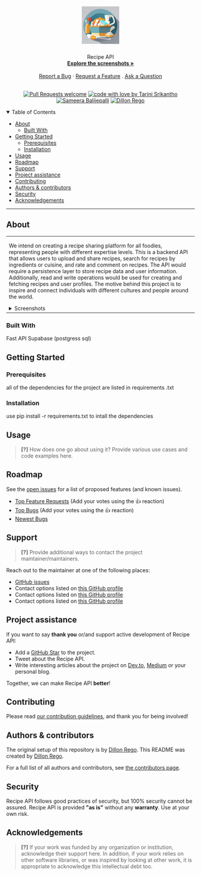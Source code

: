 <h1 align="center">
  <a href="https://github.com/TariniS/recipe_api">
    <!-- Please provide path to your logo here -->
    <img src="docs/images/logo.png" alt="Logo" width="100" height="100">
  </a>
</h1>

<div align="center">
  Recipe API
  <br />
  <a href="#about"><strong>Explore the screenshots »</strong></a>
  <br />
  <br />
  <a href="https://github.com/TariniS/recipe_api/issues/new?assignees=&labels=bug&template=01_BUG_REPORT.md&title=bug%3A+">Report a Bug</a>
  ·
  <a href="https://github.com/TariniS/recipe_api/issues/new?assignees=&labels=enhancement&template=02_FEATURE_REQUEST.md&title=feat%3A+">Request a Feature</a>
  .
  <a href="https://github.com/TariniS/recipe_ap/issues/new?assignees=&labels=question&template=04_SUPPORT_QUESTION.md&title=support%3A+">Ask a Question</a>
</div>

<div align="center">
<br />

<!-- [![Project license](https://img.shields.io/github/license/TariniS/recipe_api.svg?style=flat-square)](LICENSE) -->

[![Pull Requests welcome](https://img.shields.io/badge/PRs-welcome-ff69b4.svg?style=flat-square)](https://github.com/TariniS/recipe_api/issues?q=is%3Aissue+is%3Aopen+label%3A%22help+wanted%22)
[![code with love by Tarini Srikantho](https://img.shields.io/badge/%3C%2F%3E%20with%20%E2%99%A5%20by-TariniS-A020F0.svg?style=flat-square)](https://github.com/TariniS)
[![Sameera Balijepalli](https://img.shields.io/badge/-samerabali5-0000ff.svg?style=flat-square)](https://github.com/sameerabali5)
[![Dillon Rego](https://img.shields.io/badge/-DillonRego-ff1414.svg?style=flat-square)](https://github.com/DillonRego)

</div>

<details open="open">
<summary>Table of Contents</summary>

- [About](#about)
  - [Built With](#built-with)
- [Getting Started](#getting-started)
  - [Prerequisites](#prerequisites)
  - [Installation](#installation)
- [Usage](#usage)
- [Roadmap](#roadmap)
- [Support](#support)
- [Project assistance](#project-assistance)
- [Contributing](#contributing)
- [Authors & contributors](#authors--contributors)
- [Security](#security)
- [Acknowledgements](#acknowledgements)

</details>

---

## About

<table><tr><td>

We intend on creating a recipe sharing platform for all foodies, representing people with different expertise levels. This is a backend API that allows users to upload and share recipes, search for recipes by ingredients or cuisine, and rate and comment on recipes. The API would require a persistence layer to store recipe data and user information. Additionally, read and write operations would be used for creating and fetching recipes and user profiles. The motive behind this project is to inspire and connect individuals with different cultures and people around the world.

<details>
<summary>Screenshots</summary>
<br>

> **[?]**
> Please provide your screenshots here.

|                               Home Page                               |                               Login Page                               |
| :-------------------------------------------------------------------: | :--------------------------------------------------------------------: |
| <img src="docs/images/screenshot.png" title="Home Page" width="100%"> | <img src="docs/images/screenshot.png" title="Login Page" width="100%"> |

</details>

</td></tr></table>

### Built With

Fast API
Supabase (postgress sql)


## Getting Started

### Prerequisites

all of the dependencies for the project are listed in requirements .txt

### Installation

use pip install -r requirements.txt to intall the dependencies

## Usage

> **[?]**
> How does one go about using it?
> Provide various use cases and code examples here.

## Roadmap

See the [open issues](https://github.com/TariniS/recipe_ap/issues) for a list of proposed features (and known issues).

- [Top Feature Requests](https://github.com/TariniS/recipe_ap/issues?q=label%3Aenhancement+is%3Aopen+sort%3Areactions-%2B1-desc) (Add your votes using the 👍 reaction)
- [Top Bugs](https://github.com/TariniS/recipe_ap/issues?q=is%3Aissue+is%3Aopen+label%3Abug+sort%3Areactions-%2B1-desc) (Add your votes using the 👍 reaction)
- [Newest Bugs](https://github.com/TariniS/recipe_ap/issues?q=is%3Aopen+is%3Aissue+label%3Abug)

## Support

> **[?]**
> Provide additional ways to contact the project maintainer/maintainers.

Reach out to the maintainer at one of the following places:

- [GitHub issues](https://github.com/TariniS/recipe_ap/issues/new?assignees=&labels=question&template=04_SUPPORT_QUESTION.md&title=support%3A+)
- Contact options listed on [this GitHub profile](https://github.com/DillonRego)
- Contact options listed on [this GitHub profile](https://github.com/DillonRego)
- Contact options listed on [this GitHub profile](https://github.com/DillonRego)

## Project assistance

If you want to say **thank you** or/and support active development of Recipe API:

- Add a [GitHub Star](https://github.com/TariniS/recipe_ap) to the project.
- Tweet about the Recipe API.
- Write interesting articles about the project on [Dev.to](https://dev.to/), [Medium](https://medium.com/) or your personal blog.

Together, we can make Recipe API **better**!

## Contributing



Please read [our contribution guidelines](docs/CONTRIBUTING.md), and thank you for being involved!

## Authors & contributors

The original setup of this repository is by [Dillon Rego](https://github.com/DillonRego).
This README was created by [Dillon Rego](https://github.com/DillonRego).


For a full list of all authors and contributors, see [the contributors page](https://github.com/TariniS/recipe_ap/contributors).

## Security

Recipe API follows good practices of security, but 100% security cannot be assured.
Recipe API is provided **"as is"** without any **warranty**. Use at your own risk.

## Acknowledgements

> **[?]**
> If your work was funded by any organization or institution, acknowledge their support here.
> In addition, if your work relies on other software libraries, or was inspired by looking at other work, it is appropriate to acknowledge this intellectual debt too.

